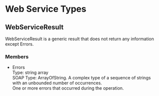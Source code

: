 [title]: # (Web Service Types)
[tags]: # (web service, types)
[priority]: # (1)

# Web Service Types

## WebServiceResult

WebServiceResult is a generic result that does not return any information except
Errors.

### Members

- Errors  
    Type: string array  
    SOAP Type: ArrayOfString. A complex type of a sequence of strings with an
    unbounded number of occurrences.  
    One or more errors that occurred during the operation.